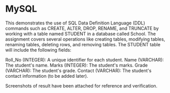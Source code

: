 # MySQL
This demonstrates the use of SQL Data Definition Language (DDL) commands such as CREATE, ALTER, DROP, RENAME, and TRUNCATE by working with a table named STUDENT in a database called School. The assignment covers several operations like creating tables, modifying tables, renaming tables, deleting rows, and removing tables. The STUDENT table will include the following fields:

Roll_No (INTEGER): A unique identifier for each student.
Name (VARCHAR): The student's name.
Marks (INTEGER): The student's marks.
Grade (VARCHAR): The student's grade.
Contact (VARCHAR): The student's contact information (to be added later).

Screenshots of result have been attached for reference and verification.
